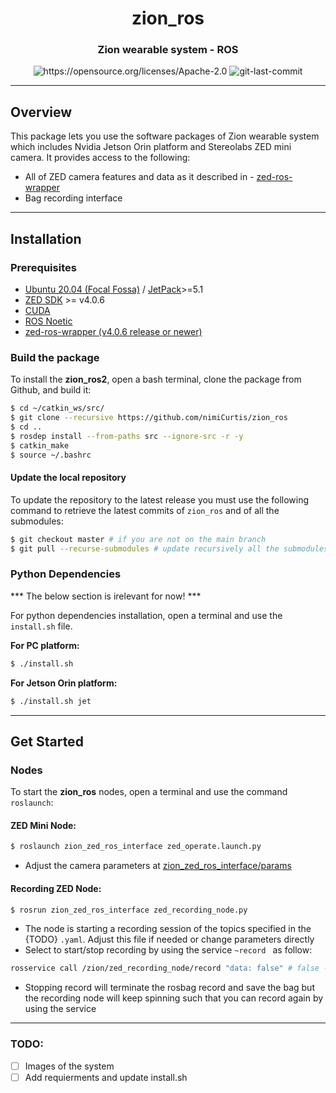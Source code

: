 <div align="center">
<h1 align="center">zion_ros</h1>

<h3>Zion wearable system - ROS</h3>

<img src="https://img.shields.io/badge/License-Apache_2.0-blue.svg" alt="https://opensource.org/licenses/Apache-2.0" />
<img src="https://img.shields.io/github/last-commit/badges/shields/master" alt="git-last-commit" />

</div>

---

## Overview
This package lets you use the software packages of Zion wearable system which includes Nvidia Jetson Orin platform and Stereolabs ZED mini camera. It provides access to the following:

  - All of ZED camera features and data as it described in - [zed-ros-wrapper](https://github.com/stereolabs/zed-ros-wrapper/tree/master)
  - Bag recording interface 

---

## Installation

### Prerequisites

- [Ubuntu 20.04 (Focal Fossa)](https://releases.ubuntu.com/focal/) / [JetPack](https://docs.nvidia.com/sdk-manager/install-with-sdkm-jetson/index.html)>=5.1
- [ZED SDK](https://www.stereolabs.com/developers/release/latest/) >= v4.0.6 
- [CUDA](https://developer.nvidia.com/cuda-downloads)
- [ROS Noetic](https://wiki.ros.org/noetic/Installation/Ubuntu)
- [zed-ros-wrapper (v4.0.6 release or newer)](https://github.com/stereolabs/zed-ros-wrapper) 

### Build the package

To install the **zion_ros2**, open a bash terminal, clone the package from Github, and build it:

```bash
$ cd ~/catkin_ws/src/ 
$ git clone --recursive https://github.com/nimiCurtis/zion_ros
$ cd ..
$ rosdep install --from-paths src --ignore-src -r -y
$ catkin_make
$ source ~/.bashrc
```

#### Update the local repository

To update the repository to the latest release you must use the following command to retrieve the latest commits of `zion_ros` and of all the submodules:

```bash
$ git checkout master # if you are not on the main branch  
$ git pull --recurse-submodules # update recursively all the submodules
```

### Python Dependencies

*** The below section is irelevant for now! ***

For python dependencies installation, open a terminal and use the ```install.sh``` file.

**For PC platform:**
```bash
$ ./install.sh 
```

**For Jetson Orin platform:**
```bash
$ ./install.sh jet
```

<!-- ## Known issues -->

---

## Get Started

### Nodes

To start the **zion_ros** nodes, open a terminal and use the command `roslaunch`:

#### ZED Mini Node:
```bash
$ roslaunch zion_zed_ros_interface zed_operate.launch.py
```
- Adjust the camera parameters at [zion_zed_ros_interface/params](zion_zed_ros_interface/params)

#### Recording ZED Node:
```bash
$ rosrun zion_zed_ros_interface zed_recording_node.py
```

- The node is starting a recording session of the topics specified in the {TODO} ```.yaml```. Adjust this file if needed or change parameters directly 
- Select to start/stop recording by using the service ```~record ``` as follow:
```bash
rosservice call /zion/zed_recording_node/record "data: false" # false -> stop recording
```


- Stopping record will terminate the rosbag record and save the bag but the recording node will keep spinning such that you can record again by using the service


---

### TODO: 
- [ ] Images of the system
- [ ] Add requierments and update install.sh
